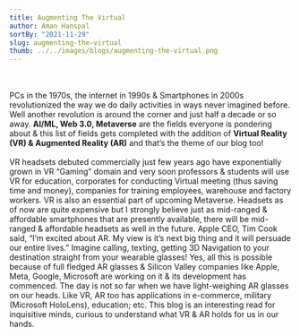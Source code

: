 ```yaml
---
title: Augmenting The Virtual
author: Aman Hanspal
sortBy: "2021-11-29"
slug: augmenting-the-virtual
thumb: ../../images/blogs/augmenting-the-virtual.png
---
```



<br/><br/>
PCs in the 1970s, the internet in 1990s & Smartphones in 2000s revolutionized the way we do daily activities in ways never imagined before. Well another revolution is around the corner  and just half a decade or so away. **AI/ML, Web 3.0, Metaverse** are the fields everyone is pondering about & this list of fields  gets completed with the addition of **Virtual Reality (VR) &  Augmented Reality (AR)** and that’s the theme of our blog too! 
<br/><br/>
VR headsets debuted commercially just few years ago have  exponentially grown in VR “Gaming” domain and very soon  professors & students will use VR for education, corporates for  conducting Virtual meeting (thus saving time and money),  companies for training employees, warehouse and factory  workers. VR is also an essential part of upcoming Metaverse.  Headsets as of now are quite expensive but I strongly believe  just as mid-ranged & affordable smartphones that are presently  available, there will be mid-ranged & affordable headsets as  well in the future. 
Apple CEO, Tim Cook said, “I’m excited about AR. My view is it’s  next big thing and it will persuade our entire lives.” Imagine calling, texting, getting 3D Navigation to your  destination straight from your wearable glasses! Yes, all this is  possible because of full fledged AR glasses & Silicon Valley  companies like Apple, Meta, Google, Microsoft are working on  it & its development has commenced. The day is not so far  when we have light-weighing AR glasses on our heads. Like VR,  AR too has applications in e-commerce, military (Microsoft  HoloLens), education; etc. This blog is an interesting read for inquisitive minds, curious to understand what VR & AR holds  for us in our hands.


<br/><br/>

